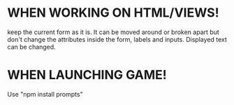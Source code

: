 # WHEN WORKING ON HTML/VIEWS!

keep the current form as it is. It can be moved around or broken apart but don't change the attributes inside the form, labels and inputs. Displayed text can be changed.

# WHEN LAUNCHING GAME!

Use "npm install prompts"
